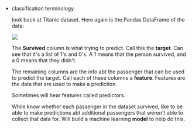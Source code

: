 -   classification terminology
    
    look back at Titanic dataset. Here again is the Pandas DataFrame of the data:
    
    ![](https://s3.us-west-2.amazonaws.com/secure.notion-static.com/8a1b3173-9a46-45fe-b184-5d50389a1241/Untitled.png?X-Amz-Algorithm=AWS4-HMAC-SHA256&X-Amz-Credential=AKIAT73L2G45O3KS52Y5%2F20210308%2Fus-west-2%2Fs3%2Faws4_request&X-Amz-Date=20210308T165108Z&X-Amz-Expires=86400&X-Amz-Signature=5b72a57c23af47e8433fc43aa67ec8db7478fb15cee1e6a88fa801124dddefc3&X-Amz-SignedHeaders=host&response-content-disposition=filename%20%3D%22Untitled.png%22)
    
    The **Survived** column is what trying to predict. Call this the **target**. Can see that it's a list of 1's and 0's. A 1 means that the person survived, and a 0 means that they didn't.
    
    The remaining columns are the info abt the passenger that can be used to predict the target. Call each of these columns a **feature**. Features are the data that are used to make a prediction.
    
    Sometimes will hear features called predictors.
    
    While know whether each passenger in the dataset survived, like to be able to make predictions abt additional passengers that weren't able to collect that data for. Will build a machine learning **model** to help do this.